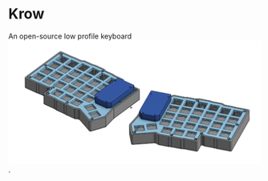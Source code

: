 # Krow

An open-source low profile keyboard
![assembly render](./img/print%20%20montagem%20krow58.png "Krow 58").
